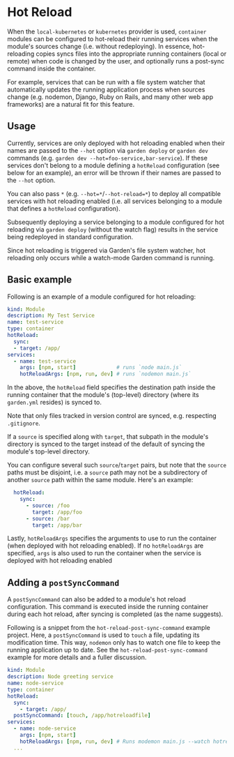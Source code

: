 # Hot Reload

When the `local-kubernetes` or `kubernetes` provider is used, `container` modules can be configured to hot-reload their running services when the module's sources change \(i.e. without redeploying\). In essence, hot-reloading copies syncs files into the appropriate running containers \(local or remote\) when code is changed by the user, and optionally runs a post-sync command inside the container.

For example, services that can be run with a file system watcher that automatically updates the running application process when sources change \(e.g. nodemon, Django, Ruby on Rails, and many other web app frameworks\) are a natural fit for this feature.

## Usage

Currently, services are only deployed with hot reloading enabled when their names are passed to the `--hot` option via `garden deploy` or `garden dev` commands \(e.g. `garden dev --hot=foo-service,bar-service`\). If these services don't belong to a module defining a `hotReload` configuration \(see below for an example\), an error will be thrown if their names are passed to the `--hot` option.

You can also pass `*` \(e.g. `--hot=*`/`--hot-reload=*`\) to deploy all compatible services with hot reloading enabled \(i.e. all services belonging to a module that defines a `hotReload` configuration\).

Subsequently deploying a service belonging to a module configured for hot reloading via `garden deploy` \(without the watch flag\) results in the service being redeployed in standard configuration.

Since hot reloading is triggered via Garden's file system watcher, hot reloading only occurs while a watch-mode Garden command is running.

## Basic example

Following is an example of a module configured for hot reloading:

```yaml
kind: Module
description: My Test Service
name: test-service
type: container
hotReload:
  sync:
  - target: /app/
services:
  - name: test-service
    args: [npm, start]             # runs `node main.js`
    hotReloadArgs: [npm, run, dev] # runs `nodemon main.js`
```

In the above, the `hotReload` field specifies the destination path inside the running container that the module's \(top-level\) directory \(where its `garden.yml` resides\) is synced to.

Note that only files tracked in version control are synced, e.g. respecting `.gitignore`.

If a `source` is specified along with `target`, that subpath in the module's directory is synced to the target instead of the default of syncing the module's top-level directory.

You can configure several such `source`/`target` pairs, but note that the `source` paths must be disjoint, i.e. a `source` path may not be a subdirectory of another `source` path within the same module. Here's an example:

```yaml
  hotReload:
    sync:
      - source: /foo
        target: /app/foo
      - source: /bar
        target: /app/bar
```

Lastly, `hotReloadArgs` specifies the arguments to use to run the container \(when deployed with hot reloading enabled\). If no `hotReloadArgs` are specified, `args` is also used to run the container when the service is deployed with hot reloading enabled

## Adding a `postSyncCommand`

A `postSyncCommand` can also be added to a module's hot reload configuration. This command is executed inside the running container during each hot reload, after syncing is completed \(as the name suggests\).

Following is a snippet from the `hot-reload-post-sync-command` example project. Here, a `postSyncCommand` is used to `touch` a file, updating its modification time. This way, `nodemon` only has to watch one file to keep the running application up to date. See the `hot-reload-post-sync-command` example for more details and a fuller discussion.

```yaml
kind: Module
description: Node greeting service
name: node-service
type: container
hotReload:
  sync:
    - target: /app/
  postSyncCommand: [touch, /app/hotreloadfile]
services:
  - name: node-service
    args: [npm, start]
    hotReloadArgs: [npm, run, dev] # Runs modemon main.js --watch hotreloadfile
  ...
```

